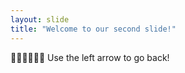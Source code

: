 ```yaml
---
layout: slide
title: "Welcome to our second slide!"
---
```

🐱‍🐉🐱‍👓🐱‍🚀
Use the left arrow to go back!
